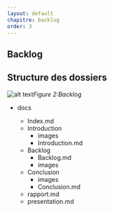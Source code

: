 ```yaml
---
layout: default
chapitre: backlog
order: 3
---
```

## Backlog
<!-- new slide -->


## Structure des dossiers

![alt text](/lab-scrum/backlog/images/backlog.png)*Figure 2:Backlog*
<!-- note -->

- docs
  - Index.md
  - Introduction
    - images
    - Introduction.md
  - Backlog
    - Backlog.md
    - images
  - Conclusion
    - images
    - Conclusion.md
  -  rapport.md
  -  presentation.md

  <!-- new slide -->
